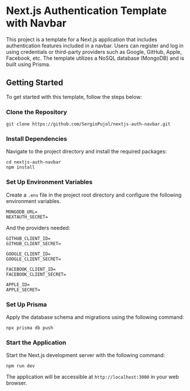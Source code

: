 # Next.js Authentication Template with Navbar

This project is a template for a Next.js application that includes authentication features included in a navbar. Users can register and log in using credentials or third-party providers such as Google, GitHub, Apple, Facebook, etc. The template utilizes a NoSQL database (MongoDB) and is built using Prisma.

## Getting Started

To get started with this template, follow the steps below:

### Clone the Repository

```
git clone https://github.com/SergioPujol/nextjs-auth-navbar.git
```

### Install Dependencies

Navigate to the project directory and install the required packages:

```
cd nextjs-auth-navbar
npm install
```

### Set Up Environment Variables

Create a `.env` file in the project root directory and configure the following environment variables.

```
MONGODB_URL=
NEXTAUTH_SECRET=
```

And the providers needed:

```
GITHUB_CLIENT_ID=
GITHUB_CLIENT_SECRET=

GOOGLE_CLIENT_ID=
GOOGLE_CLIENT_SECRET=

FACEBOOK_CLIENT_ID=
FACEBOOK_CLIENT_SECRET=

APPLE_ID=
APPLE_SECRET=
```


### Set Up Prisma

Apply the database schema and migrations using the following command:

```
npx prisma db push
```

### Start the Application

Start the Next.js development server with the following command:

```
npm run dev
```

The application will be accessible at `http://localhost:3000` in your web browser.
